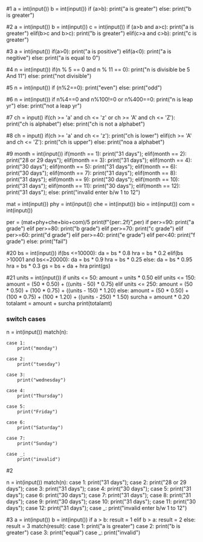 #1
a = int(input())
b = int(input())
if (a>b):
    print("a is greater")
else:
    print("b is greater")


#2
a = int(input())
b = int(input())
c = int(input())
if (a>b and a>c):
    print("a is greater")
elif(b>c and b>c):
    print("b is greater")
elif(c>a and c>b):
    print("c is greater")
    
    
#3
a = int(input())
if(a>0):
    print("a is positive")
elif(a<0):
    print("a is negitive")
else:
    print("a is equal to 0")
    
    
#4
n = int(input())
if(n % 5 == 0 and n % 11 == 0):
    print("n is divisible be 5 And 11")
else:
    print("not divisible")
    
#5
n = int(input())
if (n%2==0):
    print("even")
else:
    print("odd")

#6
n = int(input())
if n%4==0 and n%100!=0 or n%400==0:
    print("n is leap yr")
else:
    print("not a leap yr")
    
#7
ch = input()
if(ch >= 'a' and ch <= 'z' or ch >= 'A' and ch <= 'Z'):
    print("ch is alphabet")
else:
    print("ch is not a alphabet")

    
#8
ch = input()
if(ch >= 'a' and ch <= 'z'):
    print("ch is lower")
elif(ch >= 'A' and ch <= 'Z'):
    print("ch is upper")
else:
    print("noa a alphabet")
    
    
#9
month = int(input())
if(month == 1):
    print("31 days");
elif(month == 2):
    print("28 or 29 days");
elif(month == 3):
    print("31 days");
elif(month == 4):
    print("30 days");
elif(month == 5):
    print("31 days");
elif(month == 6):
    print("30 days");
elif(month == 7):
    print("31 days");
elif(month == 8):
    print("31 days");
elif(month == 9):
    print("30 days");
elif(month == 10):
    print("31 days");
elif(month == 11):
    print("30 days");
elif(month == 12):
    print("31 days");
else:
    print("invalid enter b/w 1 to 12")
    
mat = int(input())
phy = int(input())
che = int(input())
bio = int(input())
com = int(input())

per = (mat+phy+che+bio+com)/5
print(f"{per:.2f}",per)
if per>=90:
    print("a grade")
elif per>=80:
    print("b grade")
elif per>=70:
    print("c grade")
elif per>=60:
    print("d grade")
elif per>=40:
    print("e grade")
elif per<40:
    print("f grade")
else:
    print("fail")
    
    
#20
bs = int(input())
if(bs <=10000):
    da  = bs * 0.8
    hra = bs * 0.2
elif(bs >10001 and bs<=20000):
    da  = bs * 0.9
    hra = bs * 0.25
else:
    da  = bs * 0.95
    hra = bs * 0.3
gs = bs + da + hra
print(gs)

#21
units = int(input())
if units <= 50:
    amount = units * 0.50
elif units <= 150:
    amount = (50 * 0.50) + ((units - 50) * 0.75)
elif units <= 250:
    amount = (50 * 0.50) + (100 * 0.75) + ((units - 150) * 1.20)
else:
    amount = (50 * 0.50) + (100 * 0.75) + (100 * 1.20) + ((units - 250) * 1.50)
surcha = amount * 0.20
totalamt = amount + surcha
print(totalamt)


### switch cases

n = int(input())
match(n):
    
    case 1:
        print("monday")
        
    case 2:
        print("tuesday")
        
    case 3:
        print("wednesday")
        
    case 4:
        print("Thursday")
        
    case 5: 
        print("Friday")
        
    case 6: 
        print("Saturday")
        
    case 7: 
        print("Sunday")
        
    case _:
        print("invalid")
        
#2

n = int(input())
match(n):
    case 1:
        print("31 days");
    case 2:
        print("28 or 29 days");
    case 3:
        print("31 days");
    case 4:
        print("30 days");
    case 5:
        print("31 days");
    case 6:
        print("30 days");
    case 7:
        print("31 days");
    case 8:
        print("31 days");
    case 9:
        print("30 days");
    case 10:
        print("31 days");
    case 11:
        print("30 days");
    case 12:
        print("31 days");
    case _:
        print("invalid enter b/w 1 to 12")
        

#3
a = int(input())
b = int(input())
if a > b:
    result = 1
elif b > a:
    result = 2
else:
    result = 3
match(result):
    case 1:
        print("a is greater")
    case 2:
        print("b is greater")
    case 3:
        print("equal")
    case _:
        print("invalid")
        


    

    
    
    
    
    
    
    
    
    
